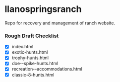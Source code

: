 # llanospringsranch
Repo for recovery and management of ranch website.

### Rough Draft Checklist

- [x] index.html
- [x] exotic-hunts.html
- [x] trophy-hunts.html
- [x] doe--spike-hunts.html
- [x] recreation--accommodations.html
- [x] classic-8-hunts.html
